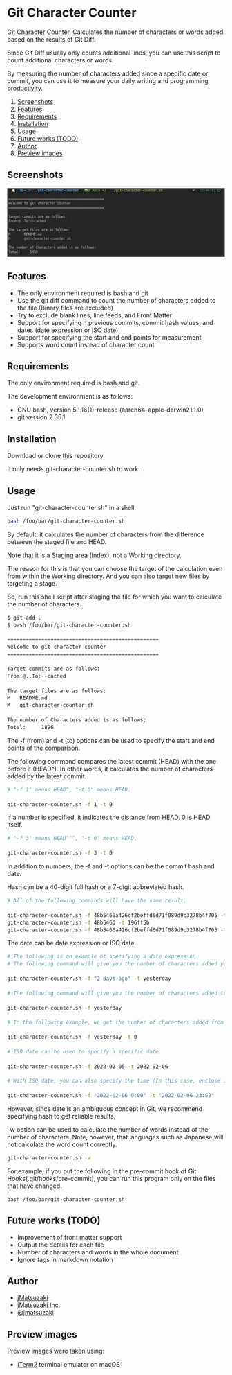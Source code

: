 # Git Character Counter #

Git Character Counter. Calculates the number of characters or words added based on the results of Git Diff.

Since Git Diff usually only counts additional lines, you can use this script to count additional characters or words.

By measuring the number of characters added since a specific date or commit, you can use it to measure your daily writing and programming productivity.

1. [Screenshots](#screenshots)
2. [Features](#features)
3. [Requirements](#requirements)
4. [Installation](#installation)
5. [Usage](#usage)
7. [Future works (TODO)](#future-works-todo)
8. [Author](#author)
9. [Preview images](#preview-images)

## Screenshots ##

![Screenshots](img/readme_screenshots.png)

## Features ##

- The only environment required is bash and git
- Use the git diff command to count the number of characters added to the file (Binary files are excluded)
- Try to exclude blank lines, line feeds, and Front Matter
- Support for specifying n previous commits, commit hash values, and dates (date expression or ISO date)
- Support for specifying the start and end points for measurement
- Supports word count instead of character count

## Requirements ##

The only environment required is bash and git.

The development environment is as follows:

- GNU bash, version 5.1.16(1)-release (aarch64-apple-darwin21.1.0)
- git version 2.35.1

## Installation ##

Download or clone this repository.

It only needs git-character-counter.sh to work.

## Usage ##

Just run "git-character-counter.sh" in a shell.

```bash
bash /foo/bar/git-character-counter.sh
```

By default, it calculates the number of characters from the difference between the staged file and HEAD.

Note that it is a Staging area (Index), not a Working directory.

The reason for this is that you can choose the target of the calculation even from within the Working directory. And you can also target new files by targeting a stage.

So, run this shell script after staging the file for which you want to calculate the number of characters.

```bash
$ git add .
$ bash /foo/bar/git-character-counter.sh

=================================================
Welcome to git character counter
=================================================

Target commits are as follows:
From:@..To:--cached

The target files are as follows:
M	README.md
M	git-character-counter.sh

The number of Characters added is as follows:
Total:     1896
```

The -f (from) and -t (to) options can be used to specify the start and end points of the comparison.

The following command compares the latest commit (HEAD) with the one before it (HEAD^). In other words, it calculates the number of characters added by the latest commit.

```bash
# "-f 1" means HEAD^, "-t 0" means HEAD.

git-character-counter.sh -f 1 -t 0
```

If a number is specified, it indicates the distance from HEAD. 0 is HEAD itself.

```bash
# "-f 3" means HEAD^^^, "-t 0" means HEAD.

git-character-counter.sh -f 3 -t 0
```

In addition to numbers, the -f and -t options can be the commit hash and date.

Hash can be a 40-digit full hash or a 7-digit abbreviated hash.

```bash
# All of the following commands will have the same result.

git-character-counter.sh -f 48b5460a426cf2beffd6d71f089d9c3278b4f705 -t 196ff5bdabaf10afdeb40f7623e0cc09eea1d7a5
git-character-counter.sh -f 48b5460 -t 196ff5b
git-character-counter.sh -f 48b5460a426cf2beffd6d71f089d9c3278b4f705 -t 196ff5b
```

The date can be date expression or ISO date.

```bash
# The following is an example of specifying a date expression.
# The following command will give you the number of characters added yesterday (If it contains whitespace, enclose it in ").

git-character-counter.sh -f "2 days ago" -t yesterday

# The following command will give you the number of characters added today (If -t is omitted, staged files will be targeted).

git-character-counter.sh -f yesterday

# In the following example, we get the number of characters added from yesterday to the latest commit (Staged files are not included).

git-character-counter.sh -f yesterday -t 0

# ISO date can be used to specify a specific date.

git-character-counter.sh -f 2022-02-05 -t 2022-02-06

# With ISO date, you can also specify the time (In this case, enclose it in ").

git-character-counter.sh -f "2022-02-06 0:00" -t "2022-02-06 23:59"
```

However, since date is an ambiguous concept in Git, we recommend specifying hash to get reliable results.

-w option can be used to calculate the number of words instead of the number of characters. Note, however, that languages such as Japanese will not calculate the word count correctly.

```bash
git-character-counter.sh -w
```

For example, if you put the following in the pre-commit hook of Git Hooks(.git/hooks/pre-commit), you can run this program only on the files that have changed.

```bash:.git/hooks/pre-commit
bash /foo/bar/git-character-counter.sh
```

## Future works (TODO) ##

- Improvement of front matter support
- Output the details for each file
- Number of characters and words in the whole document
- Ignore tags in markdown notation

## Author ##

- [jMatsuzaki](https://jmatsuzaki.com/)
- [jMatsuzaki Inc.](https://jmatsuzaki.com/company)
- [@jmatsuzaki](https://twitter.com/jmatsuzaki)

## Preview images ##

Preview images were taken using:

- [iTerm2](https://iterm2.com/) terminal emulator on macOS
